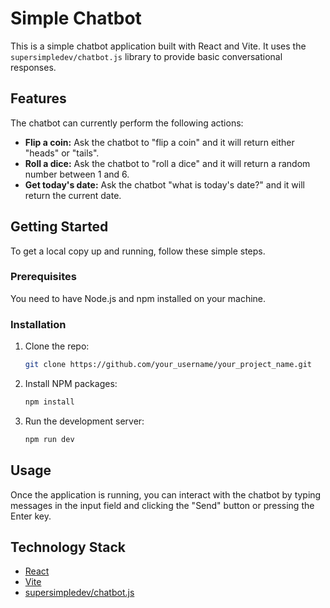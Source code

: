 # Simple Chatbot

This is a simple chatbot application built with React and Vite. It uses the `supersimpledev/chatbot.js` library to provide basic conversational responses.

## Features

The chatbot can currently perform the following actions:

*   **Flip a coin:** Ask the chatbot to "flip a coin" and it will return either "heads" or "tails".
*   **Roll a dice:** Ask the chatbot to "roll a dice" and it will return a random number between 1 and 6.
*   **Get today's date:** Ask the chatbot "what is today's date?" and it will return the current date.

## Getting Started

To get a local copy up and running, follow these simple steps.

### Prerequisites

You need to have Node.js and npm installed on your machine.

### Installation

1.  Clone the repo:
    ```sh
    git clone https://github.com/your_username/your_project_name.git
    ```
2.  Install NPM packages:
    ```sh
    npm install
    ```
3.  Run the development server:
    ```sh
    npm run dev
    ```

## Usage

Once the application is running, you can interact with the chatbot by typing messages in the input field and clicking the "Send" button or pressing the Enter key.

## Technology Stack

*   [React](https://reactjs.org/)
*   [Vite](https://vitejs.dev/)
*   [supersimpledev/chatbot.js](https://unpkg.com/supersimpledev/chatbot.js)
